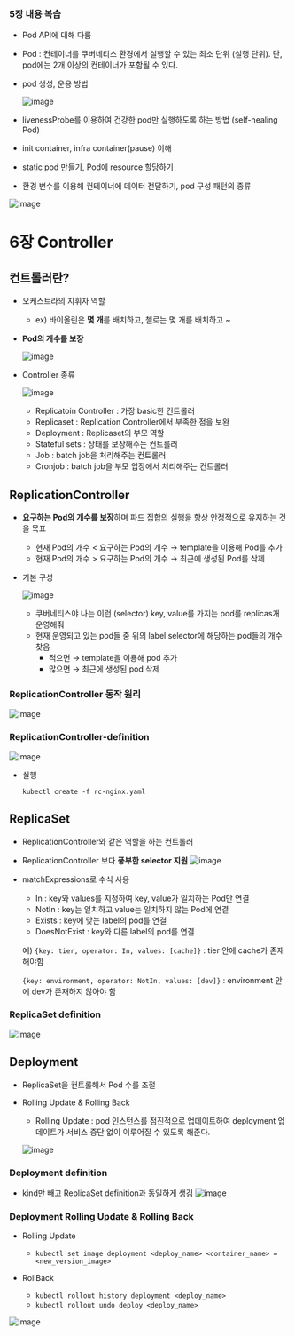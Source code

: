 ### 5장 내용 복습

- Pod API에 대해 다룸
- Pod : 컨테이너를 쿠버네티스 환경에서 실행할 수 있는 최소 단위 (실행 단위). 단, pod에는 2개 이상의 컨테이너가 포함될 수 있다.
- pod 생성, 운용 방법
    
    ![image](https://user-images.githubusercontent.com/47748246/160755274-b3d02b38-f94a-472a-b6fd-38685afd63f1.png)
    
- livenessProbe를 이용하여 건강한 pod만 실행하도록 하는 방법 (self-healing Pod)
- init container, infra container(pause) 이해
- static pod 만들기, Pod에 resource 할당하기
- 환경 변수를 이용해 컨테이너에 데이터 전달하기, pod 구성 패턴의 종류

![image](https://user-images.githubusercontent.com/47748246/160755292-9361f9f2-4d22-4f84-93f0-bc0cdc39445a.png)

# 6장 Controller

## 컨트롤러란?

- 오케스트라의 지휘자 역할
    - ex) 바이올린은 **몇 개**를 배치하고, 첼로는 몇 개를 배치하고 ~
- **Pod의 개수를 보장**
    
    ![image](https://user-images.githubusercontent.com/47748246/160755312-bfeec6bf-7485-48a3-ac41-612cc857af37.png)
    
- Controller 종류
    
    ![image](https://user-images.githubusercontent.com/47748246/160755333-792864e0-7668-485d-8cbd-8cb5e67f9d09.png)
    
    - Replicatoin Controller : 가장 basic한 컨트롤러
    - Replicaset : Replication Controller에서 부족한 점을 보완
    - Deployment : Replicaset의 부모 역할
    - Stateful sets : 상태를 보장해주는 컨트롤러
    - Job : batch job을 처리해주는 컨트롤러
    - Cronjob : batch job을 부모 입장에서 처리해주는 컨트롤러

## ReplicationController

- **요구하는 Pod의 개수를 보장**하며 파드 집합의 실행을 항상 안정적으로 유지하는 것을 목표
    - 현재 Pod의 개수 < 요구하는 Pod의 개수 → template을 이용해 Pod를 추가
    - 현재 Pod의 개수 > 요구하는 Pod의 개수 → 최근에 생성된 Pod를 삭제
- 기본 구성
    
    ![image](https://user-images.githubusercontent.com/47748246/160755357-6859bd6d-73c7-4689-9a69-d6a6afcb20ba.png)
    
    - 쿠버네티스야 나는 이런 (selector) key, value를 가지는  pod를 replicas개 운영해줘
    - 현재 운영되고 있는 pod들 중 위의 label selector에 해당하는 pod들의 개수 찾음
        - 적으면 → template을 이용해 pod 추가
        - 많으면 → 최근에 생성된 pod 삭제

### ReplicationController 동작 원리

![image](https://user-images.githubusercontent.com/47748246/160755399-39a1f9f0-d0a5-4b8d-9f09-3ab2c0dde1f0.png)

### ReplicationController-definition

![image](https://user-images.githubusercontent.com/47748246/160755421-02bdd066-4961-4468-ba1e-1133fb31cd3e.png)
- 실행
    
    `kubectl create -f rc-nginx.yaml`
    

## ReplicaSet

- ReplicationController와 같은 역할을 하는 컨트롤러
- ReplicationController 보다 **풍부한 selector 지원**
![image](https://user-images.githubusercontent.com/47748246/160755532-9cad3e5c-0bed-4e63-9edf-32982d4b2045.png)

- matchExpressions로 수식 사용
    - In : key와  values를 지정하여 key, value가 일치하는 Pod만 연결
    - NotIn : key는 일치하고 value는 일치하지 않는 Pod에 연결
    - Exists : key에 맞는 label의 pod를 연결
    - DoesNotExist : key와 다른 label의 pod를 연결
    
    예) `{key: tier, operator: In, values: [cache]}` :  tier 안에 cache가 존재해야함
    
    `{key: environment, operator: NotIn, values: [dev]}` : environment 안에 dev가 존재하지 않아야 함
    

### ReplicaSet definition

![image](https://user-images.githubusercontent.com/47748246/160755506-897c8165-f914-44f0-8c2d-b1dee36345e0.png)

## Deployment

- ReplicaSet을 컨트롤해서 Pod 수를 조절
- Rolling Update & Rolling Back
    - Rolling Update : pod 인스턴스를 점진적으로 업데이트하여 deployment 업데이트가 서비스 중단 없이 이루어질 수 있도록 해준다.
    
   ![image](https://user-images.githubusercontent.com/47748246/160755488-3e763fca-5858-4856-9673-4a71bd0edca6.png)
    

### Deployment definition

- kind만 빼고 ReplicaSet definition과 동일하게 생김
![image](https://user-images.githubusercontent.com/47748246/160755606-638742a5-6cd9-4b07-8feb-f7d8d8d5b72e.png)

### Deployment Rolling Update & Rolling Back

- Rolling Update
    - `kubectl set image deployment <deploy_name> <container_name> = <new_version_image>`

- RollBack
    - `kubectl rollout history deployment <deploy_name>`
    - `kubectl rollout undo deploy <deploy_name>`

![image](https://user-images.githubusercontent.com/47748246/160755657-8307de4b-b960-4afb-9e14-2c115b20fc21.png)
